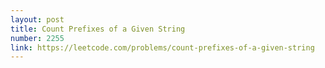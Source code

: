 ```yaml
---
layout: post
title: Count Prefixes of a Given String
number: 2255
link: https://leetcode.com/problems/count-prefixes-of-a-given-string
---
```


